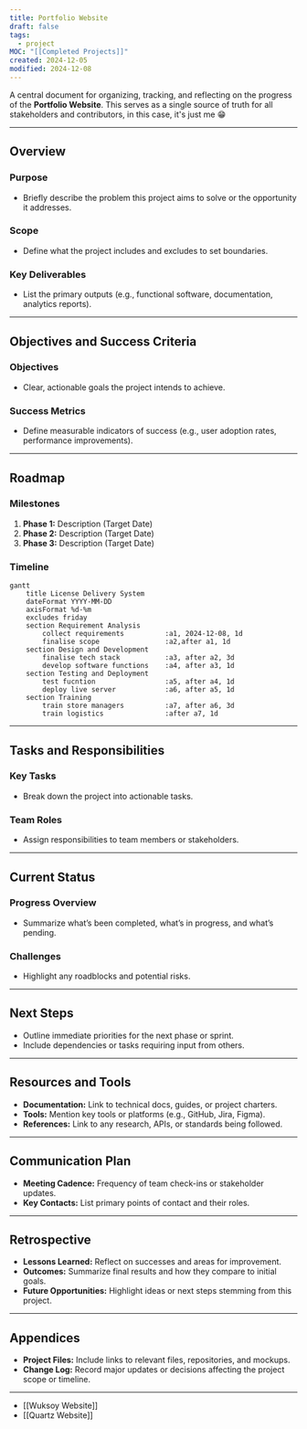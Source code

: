 ```yaml
---
title: Portfolio Website
draft: false
tags:
  - project
MOC: "[[Completed Projects]]"
created: 2024-12-05
modified: 2024-12-08
---
```


A central document for organizing, tracking, and reflecting on the progress of the **Portfolio Website**. This serves as a single source of truth for all stakeholders and contributors, in this case, it's just me 😁

---
## Overview

### **Purpose**
- Briefly describe the problem this project aims to solve or the opportunity it addresses.

### **Scope**
- Define what the project includes and excludes to set boundaries.

### **Key Deliverables**
- List the primary outputs (e.g., functional software, documentation, analytics reports).

---
## Objectives and Success Criteria

### **Objectives**
- Clear, actionable goals the project intends to achieve.

### **Success Metrics**
- Define measurable indicators of success (e.g., user adoption rates, performance improvements).

---
## Roadmap

### **Milestones**
1. **Phase 1:** Description (Target Date)
2. **Phase 2:** Description (Target Date)
3. **Phase 3:** Description (Target Date)

### **Timeline**
```mermaid 
gantt
    title License Delivery System
    dateFormat YYYY-MM-DD
    axisFormat %d-%m
    excludes friday
    section Requirement Analysis
        collect requirements          :a1, 2024-12-08, 1d
        finalise scope                :a2,after a1, 1d
    section Design and Development
        finalise tech stack           :a3, after a2, 3d
		develop software functions    :a4, after a3, 1d
    section Testing and Deployment
        test fucntion                 :a5, after a4, 1d
        deploy live server            :a6, after a5, 1d
    section Training
        train store managers          :a7, after a6, 3d
		train logistics               :after a7, 1d
```

---
## Tasks and Responsibilities

### **Key Tasks**
- Break down the project into actionable tasks.

### **Team Roles**
- Assign responsibilities to team members or stakeholders.

---
## Current Status

### **Progress Overview**
- Summarize what’s been completed, what’s in progress, and what’s pending.

### **Challenges**
- Highlight any roadblocks and potential risks.

---
## Next Steps

- Outline immediate priorities for the next phase or sprint.
- Include dependencies or tasks requiring input from others.

---
## Resources and Tools

- **Documentation:** Link to technical docs, guides, or project charters.
- **Tools:** Mention key tools or platforms (e.g., GitHub, Jira, Figma).
- **References:** Link to any research, APIs, or standards being followed.

---
## Communication Plan

- **Meeting Cadence:** Frequency of team check-ins or stakeholder updates.
- **Key Contacts:** List primary points of contact and their roles.

---
## Retrospective

- **Lessons Learned:** Reflect on successes and areas for improvement.
- **Outcomes:** Summarize final results and how they compare to initial goals.
- **Future Opportunities:** Highlight ideas or next steps stemming from this project.

---
## Appendices

- **Project Files:** Include links to relevant files, repositories, and mockups.
- **Change Log:** Record major updates or decisions affecting the project scope or timeline.



---
- [[Wuksoy Website]]
- [[Quartz Website]]
